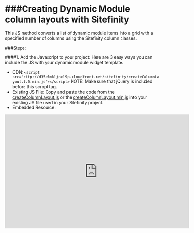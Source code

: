 ###Creating Dynamic Module column layouts with Sitefinity 
=========================

This JS method converts a list of dynamic module items into a grid with a specified number of columns using the Sitefinity column classes. 

###Steps:

####1. Add the Javascript to your project:
Here are 3 easy ways you can include the JS with your dynamic module widget template.
  - CDN: `<script src="http://d35e7mkljnxl9p.cloudfront.net/sitefinity/createColumnLayout.1.0.min.js"></script>` NOTE: Make sure that jQuery is included before this scropt tag.
  - Existing JS File: Copy and paste the code from the [createColumnLayout.js](https://github.com/matthewtruty0093/Create-Column-Layouts-With-Sitefinity/blob/master/createColumnLayout.js) or the [createColumnLayout.min.js](https://github.com/matthewtruty0093/Create-Column-Layouts-With-Sitefinity/blob/master/createColumnLayout.min.js) into your existing JS file used in your Sitefinity project. 
  - Embedded Resource: 

<iframe width="600" height="371" seamless frameborder="0" scrolling="no" src="https://docs.google.com/spreadsheets/d/12Eoz39zx-HaaQr-PkIVgxu-XyBCld-F2aOkzthUReM0/pubchart?oid=737466466&amp;format=interactive"></iframe>
